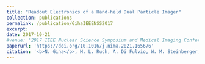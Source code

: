 ```yaml
---
title: "Readout Electronics of a Hand-held Dual Particle Imager"
collection: publications
permalink: /publication/GihaIEEENSS2017
excerpt:
date: 2017-10-21
#venue: '2017 IEEE Nuclear Science Symposium and Medical Imaging Conference (NSS/MIC) Conference Record'
paperurl: 'https://doi.org/10.1016/j.nima.2021.165676'
citation: '<b>N. Giha</b>, M. L. Ruch, A. Di Fulvio, W. M. Steinberger, S. A. Pozzi, &quot;Readout Electronics of a Hand-held Dual Particle Imager,&quot; <i>2017 IEEE Nuclear Science Symposium and Medical Imaging Conference (NSS/MIC) Conference Record</i>, 2017.'
---
```

